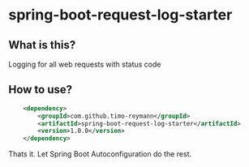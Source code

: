 spring-boot-request-log-starter
===

## What is this?
Logging for all web requests with status code

## How to use?
```xml
    <dependency>
        <groupId>com.github.timo-reymann</groupId>
        <artifactId>spring-boot-request-log-starter</artifactId>
        <version>1.0.0</version>
    </dependency>
```

Thats it. Let Spring Boot Autoconfiguration do the rest.